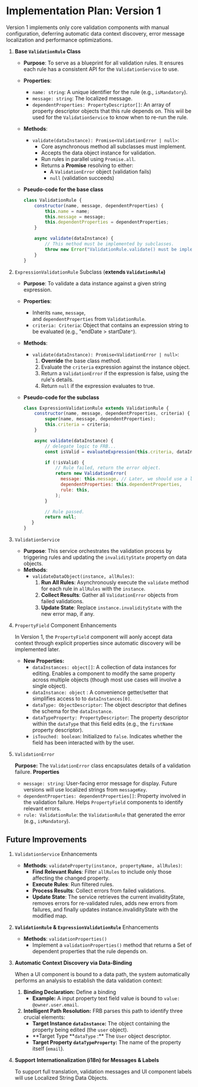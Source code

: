# Implementation Plan: Version 1

Version 1 implements only core validation components with manual configuration, deferring automatic data context discovery, error message localization and performance optimizations.

1. **Base `ValidationRule` Class**

    - **Purpose**: To serve as a blueprint for all validation rules. It ensures each rule has a consistent API for the `ValidationService` to use.
    - **Properties**:
        - `name: string`: A unique identifier for the rule (e.g., `isMandatory`).
        - `message: string`: The localized message.
        - `dependentProperties: PropertyDescriptor[]`: An array of property descriptor objects that this rule depends on. This wiil be used for the `ValidationService` to know when to re-run the rule.
    - **Methods**:
        - `validate(dataInstance): Promise<ValidationError | null>`:
            - Core asynchronous method all subclasses must implement.
            - Accepts the data object instance for validation.
            - Run rules in parallel using `Promise.all`.
            - Returns a **Promise** resolving to either:
                - A `ValidationError` object (validation fails)
                - `null` (validation succeeds)
    - **Pseudo-code for the base class**

        ```js
        class ValidationRule {
            constructor(name, message, dependentProperties) {
                this.name = name;
                this.message = message;
                this.dependentProperties = dependentProperties;
            }

            async validate(dataInstance) {
                // This method must be implemented by subclasses.
                throw new Error("ValidationRule.validate() must be implemented.");
            }
        }
        ```

2. `ExpressionValidationRule` Subclass (**extends `ValidationRule`)**

    - **Purpose**: To validate a data instance against a given string expression.
    - **Properties**:
        - Inherits `name`, `message`, and `dependentProperties` from `ValidationRule`.
        - `criteria: Criteria`: Object that contains an expression string to be evaluated (e.g., "endDate > startDate`"`).
    - **Methods**:
        - `validate(dataInstance): Promise<ValidationError | null>`:
            1. **Override** the base class method.
            2. Evaluate the `criteria` expression against the instance object.
            3. Return a `ValidationError` if the expression is false, using the rule's details.
            4. Return `null` if the expression evaluates to true.
    - **Pseudo-code for the subclass**

        ```js
        class ExpressionValidationRule extends ValidationRule {
            constructor(name, message, dependentProperties, criteria) {
                super(name, message, dependentProperties);
                this.criteria = criteria;
            }

            async validate(dataInstance) {
                // delegate logic to FRB...
                const isValid = evaluateExpression(this.criteria, dataInstance);

                if (!isValid) {
                    // Rule failed, return the error object.
                    return new ValidationError(
                      message: this.message, // Later, we should use a localization service.
                      dependentProperties: this.dependentProperties,
                      rule: this,
                    );
                }

                // Rule passed.
                return null;
           }
        }
        ```

3. `ValidationService`

    - **Purpose**: This service orchestrates the validation process by triggering rules and updating the `invalidityState` property on data objects.
    - **Methods**:
        - `validateDataObject(instance, allRules)`:
            1. **Run All Rules**: Asynchronously execute the `validate` method for each rule in `allRules` with the `instance`.
            2. **Collect Results**: Gather all `ValidationError` objects from failed validations.
            3. **Update State**: Replace `instance.invalidityState` with the new error map, if any.

4. `PropertyField` Component Enhancements

    In Version 1, the `PropertyField` component will aonly accept data context through explicit properties since automatic discovery will be implemented later.

    - **New Properties:**
        - `dataInstances: object[]`: A collection of data instances for editing. Enables a component to modify the same property across multiple objects (though most use cases will involve a single object).
        - `dataInstance: object` : A convenience getter/setter that simplifies access to to `dataInstances[0]`.
        - `dataType: ObjectDescriptor`: The object descriptor that defines the schema for the `dataInstance`.
        - `dataTypeProperty: PropertyDescriptor`: The property descriptor within the `dataType` that this field edits (e.g., the `firstName` property descriptor).
        - `isTouched: boolean`: Initialized to `false`. Indicates whether the field has been interacted with by the user.

5. `ValidationError`

    **Purpose:** The `ValidationError` class encapsulates details of a validation failure.
    **Properties**

    - `message: string`: User-facing error message for display. Future versions will use localized strings from `messageKey`.
    - `dependentProperties: dependentProperties[]`: Property involved in the validation failure. Helps `PropertyField` components to identify relevant errors.
    - `rule: ValidationRule`: the `ValidationRule` that generated the error (e.g., `isMandatory`).

## Future Improvements

1. `ValidationService` Enhancements

    - **Methods**:
      `validateProperty(instance, propertyName, allRules)`:
        - **Find Relevant Rules**: Filter `allRules` to include only those affecting the changed property.
        - **Execute Rules**: Run filtered rules.
        - **Process Results**: Collect errors from failed validations.
        - **Update State**: The service retrieves the current invalidityState, removes errors for re-validated rules, adds new errors from failures, and finally updates instance.invalidityState with the modified map.

2. **`ValidationRule` & `ExpressionValidationRule`** Enhancements

    - **Methods**:
      `validationProperties()`
        - Implement a `validationProperties()` method that returns a Set of dependent properties that the rule depends on.

3. **Automatic Context Discovery via Data-Binding**

    When a UI component is bound to a data path, the system automatically performs an analysis to establish the data validation context:

    1. **Binding Declaration:** Define a binding
        - **Example:** A input property text field value is bound to `value: @owner.user.email`.
    2. **Intelligent Path Resolution:** FRB parses this path to identify three crucial elements:
        - **Target Instance `dataInstance`:** The object containing the property being edited (the `user` object).
        - **Target Type **`dataType` :\*\* The `User` object descriptor.
        - **Target Property `dataTypeProperty`:** The name of the property itself (`email`).

4. **Support** **Internationalization (i18n) for Messages & Labels**

    To support full translation, validation messages and UI component labels will use Localized String Data Objects.
